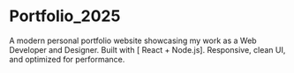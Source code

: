 # Portfolio_2025
A modern personal portfolio website showcasing my work as a Web Developer and Designer. Built with [ React + Node.js]. Responsive, clean UI, and optimized for performance.
